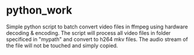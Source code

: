 # python_work

Simple python script to batch convert video files in ffmpeg using hardware decoding & encoding. The script will process all video files in folder specificed in "mypath" and convert to h264 mkv files. The audio stream of the file will not be touched and simply copied. 

